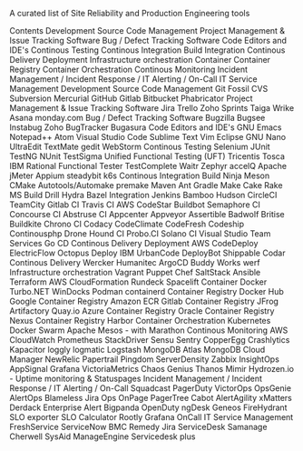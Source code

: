 

A curated list of Site Reliability and Production Engineering tools

Contents
Development
Source Code Management
Project Management & Issue Tracking Software
Bug / Defect Tracking Software
Code Editors and IDE's
Continous Testing
Continous Integration
Build
Integration
Continous Delivery
Deployment
Infrastructure orchestration
Container
Container Registry
Container Orchestration
Continous Monitoring
Incident Management / Incident Response / IT Alerting / On-Call
IT Service Management
Development
Source Code Management
Git
Fossil
CVS
Subversion
Mercurial
GitHub
Gitlab
Bitbucket
Phabricator
Project Management & Issue Tracking Software
Jira
Trello
Zoho Sprints
Taiga
Wrike
Asana
monday.com
Bug / Defect Tracking Software
Bugzilla
Bugsee
Instabug
Zoho BugTracker
Bugasura
Code Editors and IDE's
GNU Emacs
Notepad++
Atom
Visual Studio Code
Sublime Text
Vim
Eclipse
GNU Nano
UltraEdit
TextMate
gedit
WebStorm
Continous Testing
Selenium
JUnit
TestNG
NUnit
TestSigma
Unified Functional Testing (UFT)
Tricentis Tosca
IBM Rational Functional Tester
TestComplete
Waitr
Zephyr
accelQ
Apache jMeter
Appium
steadybit
k6s
Continous Integration
Build
Ninja
Meson
CMake
Autotools/Automake
premake
Maven
Ant
Gradle
Make
Cake
Rake
MS Build
Drill
Hydra
Bazel
Integration
Jenkins
Bamboo
Hudson
CircleCI
TeamCity
Gitlab CI
Travis CI
AWS CodeStar
Buildbot
Semaphore CI
Concourse CI
Abstruse CI
Appcenter
Appveyor
Assertible
Badwolf
Britise
Buildkite
Chrono CI
Codacy
CodeClimate
CodeFresh
Codeship
Continousphp
Drone
Hound CI
Probo.CI
Solano CI
Visual Studio Team Services
Go CD
Continous Delivery
Deployment
AWS CodeDeploy
ElectricFlow
Octopus Deploy
IBM UrbanCode
DeployBot
Shippable
Codar Continous Delivery
Wercker
Humanitec
ArgoCD
Buddy Works
werf
Infrastructure orchestration
Vagrant
Puppet
Chef
SaltStack
Ansible
Terraform
AWS CloudFormation
Rundeck
Spacelift
Container
Docker
Turbo.NET
WinDocks
Podman
containerd
Container Registry
Docker Hub
Google Container Registry
Amazon ECR
Gitlab Container Registry
JFrog Artifactory
Quay.io
Azure Container Registry
Oracle Container Registry
Nexus Container Registry
Harbor
Container Orchestration
Kubernetes
Docker Swarm
Apache Mesos - with Marathon
Continous Monitoring
AWS CloudWatch
Prometheus
StackDriver
Sensu
Sentry
CopperEgg
Crashlytics
Kapacitor
loggly
logmatic
Logstash
MongoDB Atlas
MongoDB Cloud Manager
NewRelic
Papertrail
Pingdom
ServerDensity
Zabbix
InsightOps
AppSignal
Grafana
VictoriaMetrics
Chaos Genius
Thanos
Mimir
Hydrozen.io - Uptime monitoring & Statuspages
Incident Management / Incident Response / IT Alerting / On-Call
Squadcast
PagerDuty
VictorOps
OpsGenie
AlertOps
Blameless
Jira Ops
OnPage
PagerTree
Cabot
AlertAgility
xMatters
Derdack Enterprise Alert
Bigpanda
OpenDuty
ngDesk
Geneos
FireHydrant
SLO exporter
SLO Calculator
Rootly
Grafana OnCall
IT Service Management
FreshService
ServiceNow
BMC Remedy
Jira ServiceDesk
Samanage
Cherwell
SysAid
ManageEngine Servicedesk plus
